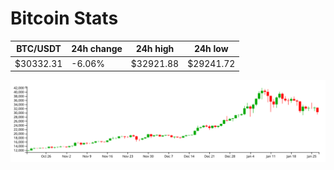 # Bitcoin Stats

BTC/USDT|24h change|24h high|24h low|
|---|---|---|---|
|$30332.31|-6.06%|$32921.88|$29241.72|

<img src="./chart.svg">
